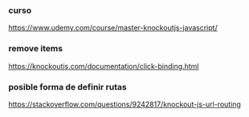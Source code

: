 

### curso
https://www.udemy.com/course/master-knockoutjs-javascript/


### remove items
https://knockoutjs.com/documentation/click-binding.html


### posible forma de definir rutas
https://stackoverflow.com/questions/9242817/knockout-js-url-routing
